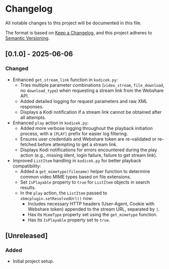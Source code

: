 # Changelog

All notable changes to this project will be documented in this file.

The format is based on [Keep a Changelog](https://keepachangelog.com/en/1.0.0/),
and this project adheres to [Semantic Versioning](https://semver.org/spec/v2.0.0.html).

## [0.1.0] - 2025-06-06

### Changed
- Enhanced `get_stream_link` function in `kodicek.py`:
  - Tries multiple parameter combinations (`video_stream`, `file_download`, no `download_type`) when requesting a stream link from the Webshare API.
  - Added detailed logging for request parameters and raw XML responses.
  - Displays a Kodi notification if a stream link cannot be obtained after all attempts.
- Enhanced `play` action in `kodicek.py`:
  - Added more verbose logging throughout the playback initiation process, with a `[PLAY]` prefix for easier log filtering.
  - Ensures user credentials and Webshare token are re-validated or re-fetched before attempting to get a stream link.
  - Displays Kodi notifications for errors encountered during the play action (e.g., missing ident, login failure, failure to get stream link).
- Improved `ListItem` handling in `kodicek.py` for better playback compatibility:
  - Added a `get_mimetype(filename)` helper function to determine common video MIME types based on file extensions.
  - Set `IsPlayable` property to `true` for `ListItem` objects in search results.
  - In the `play` action, the `ListItem` passed to `xbmcplugin.setResolvedUrl()` now:
    - Includes necessary HTTP headers (User-Agent, Cookie with Webshare token) appended to the stream URL, separated by `|`.
    - Has its `MimeType` property set using the `get_mimetype` function.
    - Has its `IsPlayable` property set to `true`.

## [Unreleased]

### Added
- Initial project setup.
